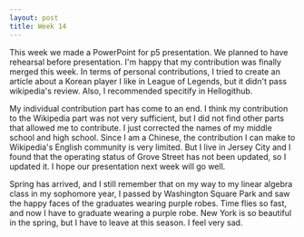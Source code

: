 ```yaml
---
layout: post
title: Week 14
---
```



This week we made a PowerPoint for p5 presentation. We planned to have rehearsal before presentation. I'm happy that my contribution was finally merged this week. In terms of personal contributions, I tried to create an article about a Korean player I like in League of Legends, but it didn't pass wikipedia's review. Also, I recommended specitify in Hellogithub.
<!--more--> 
My individual contribution part has come to an end. I think my contribution to the Wikipedia part was not very sufficient, but I did not find other parts that allowed me to contribute. I just corrected the names of my middle school and high school. Since I am a Chinese, the contribution I can make to Wikipedia's English community is very limited. But I live in Jersey City and I found that the operating status of Grove Street has not been updated, so I updated it. I hope our presentation next week will go well.

Spring has arrived, and I still remember that on my way to my linear algebra class in my sophomore year, I passed by Washington Square Park and saw the happy faces of the graduates wearing purple robes. Time flies so fast, and now I have to graduate wearing a purple robe. New York is so beautiful in the spring, but I have to leave at this season. I feel very sad.
